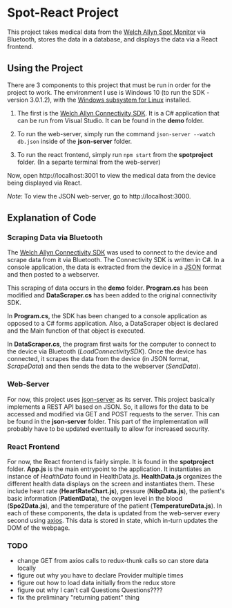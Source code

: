 # Spot-React Project

This project takes medical data from the [Welch Allyn Spot Monitor](https://www.welchallyn.com/en/products/categories/patient-monitoring/vital-signs-devices/connex-spot-monitor.html) via Bluetooth, stores the data in a database, and displays the data via a React frontend.

## Using the Project

There are 3 components to this project that must be run in order for the project to work. The environment I use is Windows 10 (to run the SDK - version 3.0.1.2), with the [Windows subsystem for Linux](https://docs.microsoft.com/en-us/windows/wsl/install-win10) installed.

1. The first is the [Welch Allyn Connectivity SDK](https://www.welchallyn.com/content/dam/welchallyn/documents/upload-docs/SDK/80019598B%20Welch%20Allyn%20Connectivity%20SDK%20Development%20Best%20Practices.pdf). It is a C# application that can be run from Visual Studio. It can be found in the **demo** folder.

2. To run the web-server, simply run the command `json-server --watch db.json` inside of the **json-server** folder.

3. To run the react frontend, simply run `npm start` from the **spotproject** folder. (In a separte terminal from the web-server)

Now, open http://localhost:3001 to view the medical data from the device being displayed via React.

*Note*: To view the JSON web-server, go to http://localhost:3000.

## Explanation of Code

### Scraping Data via Bluetooth

The [Welch Allyn Connectivity SDK](https://www.welchallyn.com/content/dam/welchallyn/documents/upload-docs/SDK/80019598B%20Welch%20Allyn%20Connectivity%20SDK%20Development%20Best%20Practices.pdf) was used to connect to the device and scrape data from it via Bluetooth. The Connectivity SDK is written in C#. In a console application, the data is extracted from the device in a [JSON](https://www.json.org/) format and then posted to a webserver.

This scraping of data occurs in the **demo** folder. **Program.cs** has been modified and **DataScraper.cs** has been added to the original connectivity SDK.

In **Program.cs**, the SDK has been changed to a console application as opposed to a C# forms application. Also, a DataScraper object is declared and the Main function of that object is executed.

In **DataScraper.cs**, the program first waits for the computer to connect to the device via Bluetooth (*LoadConnectivitySDK*). Once the device has connected, it scrapes the data from the device (in JSON format, *ScrapeData*) and then sends the data to the webserver (*SendData*).

### Web-Server

For now, this project uses [json-server](https://github.com/typicode/json-server) as its server. This project basically implements a REST API based on JSON. So, it allows for the data to be accessed and modified via GET and POST requests to the server. This can be found in the **json-server** folder. This part of the implementation will probably have to be updated eventually to allow for increased security.

### React Frontend

For now, the React frontend is fairly simple. It is found in the **spotproject** folder. **App.js** is the main entrypoint to the application. It instantiates an instance of *HealthData* found in HealthData.js. **HealthData.js** organizes the different health data displays on the screen and instantiates them. These include heart rate (**HeartRateChart.js**), pressure (**NibpData.js**), the patient's basic information (**PatientData**), the oxygen level in the blood (**Spo2Data.js**), and the temperature of the patient (**TemperatureData.js**). In each of these components, the data is updated from the web-server every second using [axios](https://www.npmjs.com/package/axios). This data is stored in state, which in-turn updates the DOM of the webpage.

### TODO

* change GET from axios calls to redux-thunk calls so can store data locally
* figure out why you have to declare Provider multiple times
* figure out how to load data initially from the redux store
* figure out why I can't call Questions Questions????
* fix the preliminary "returning patient" thing

